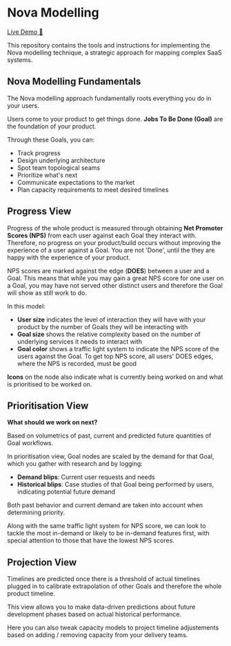 # Nova Modelling

 [Live Demo 🚀](https://nova-modelling.surge.sh)

This repository contains the tools and instructions for implementing the Nova modelling technique, a strategic approach for mapping complex SaaS systems.

## Nova Modelling Fundamentals

The Nova modelling approach fundamentally roots everything you do in your users.

Users come to your product to get things done. **Jobs To Be Done (Goal)** are the foundation of your product.

Through these Goals, you can:
- Track progress
- Design underlying architecture
- Spot team topological seams
- Prioritize what's next
- Communicate expectations to the market
- Plan capacity requirements to meet desired timelines

## Progress View

Progress of the whole product is measured through obtaining **Net Promoter Scores (NPS)** from each user against each Goal they interact with. 
Therefore, no progress on your product/build occurs without improving the experience of a user against a Goal. You are not 'Done', until the they are happy with the experience of your product.

NPS scores are marked against the edge (**DOES**) between a user and a Goal. This means that while you may gain a great NPS score for one user on a Goal, you may have not served other distinct users and therefore the Goal will show as still work to do.

In this model:
- **User size** indicates the level of interaction they will have with your product by the number of Goals they will be interacting with
- **Goal size** shows the relative complexity based on the number of underlying services it needs to interact with
- **Goal color** shows a traffic light system to indicate the NPS score of the users against the Goal. To get top NPS score, all users' DOES edges, where the NPS is recorded, must be good

**Icons** on the node also indicate what is currently being worked on and what is prioritised to be worked on.

## Prioritisation View

**What should we work on next?** 

Based on volumetrics of past, current and predicted future quantities of Goal workflows.

In prioritisation view, Goal nodes are scaled by the demand for that Goal, which you gather with research and by logging:
- **Demand blips**: Current user requests and needs
- **Historical blips**: Case studies of that Goal being performed by users, indicating potential future demand

Both past behavior and current demand are taken into account when determining priority.

Along with the same traffic light system for NPS score, we can look to tackle the most in-demand or likely to be in-demand features first, with special attention to those that have the lowest NPS scores.

## Projection View

Timelines are predicted once there is a threshold of actual timelines plugged in to calibrate extrapolation of other Goals and therefore the whole product timeline.

This view allows you to make data-driven predictions about future development phases based on actual historical performance.

Here you can also tweak capacity models to project timeline adjustements based on adding / removing capacity from your delivery teams.
